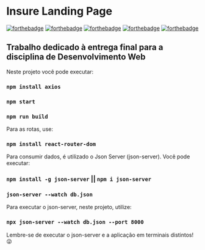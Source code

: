 # Insure Landing Page

[![forthebadge](https://forthebadge.com/images/badges/built-with-love.svg)](https://forthebadge.com) [![forthebadge](https://forthebadge.com/images/badges/powered-by-coffee.svg)](https://forthebadge.com) [![forthebadge](https://forthebadge.com/images/badges/uses-js.svg)](https://forthebadge.com) [![forthebadge](https://forthebadge.com/images/badges/uses-html.svg)](https://forthebadge.com) [![forthebadge](https://forthebadge.com/images/badges/uses-css.svg)](https://forthebadge.com)

## Trabalho dedicado à entrega final para a disciplina de Desenvolvimento Web


Neste projeto você pode executar:

###  `npm install axios`
### `npm start`
### `npm run build`

Para as rotas, use:
### `npm install react-router-dom`

Para consumir dados, é utilizado o Json Server (json-server). Você pode executar:

### `npm install -g json-server` || `npm i json-server`

### `json-server --watch db.json`

Para executar o json-server, neste projeto, utilize: 

### `npx json-server --watch db.json --port 8000` 

Lembre-se de executar o json-server e a aplicação em terminais distintos! 😜  